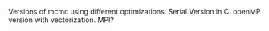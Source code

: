 Versions of mcmc using different optimizations.
Serial Version in C.
openMP version with vectorization.
MPI?
